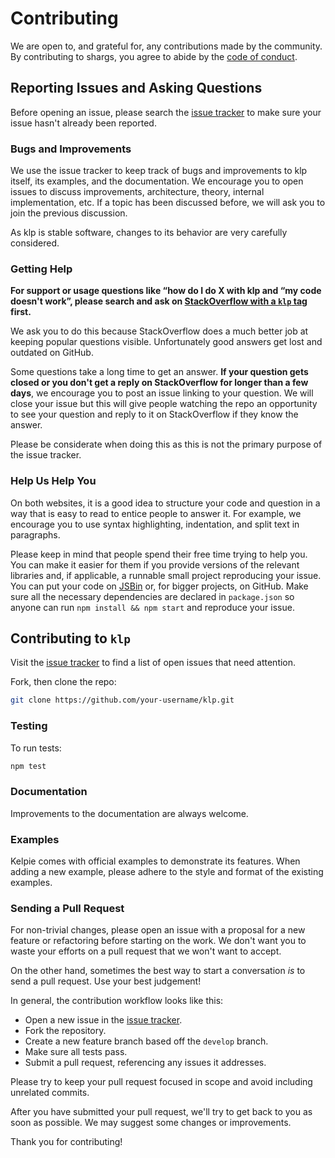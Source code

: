 # Contributing

We are open to, and grateful for, any contributions made by the community. By contributing to shargs, you agree to abide by the [code of conduct][code].

## Reporting Issues and Asking Questions

Before opening an issue, please search the [issue tracker][issues] to make sure your issue hasn't already been reported.

### Bugs and Improvements

We use the issue tracker to keep track of bugs and improvements to klp itself, its examples, and the documentation. We encourage you to open issues to discuss improvements, architecture, theory, internal implementation, etc. If a topic has been discussed before, we will ask you to join the previous discussion.

As klp is stable software, changes to its behavior are very carefully considered.

### Getting Help

**For support or usage questions like “how do I do X with klp and “my code doesn't work”, please search and ask on [StackOverflow with a `klp` tag][so-klp] first.**

We ask you to do this because StackOverflow does a much better job at keeping popular questions visible. Unfortunately good answers get lost and outdated on GitHub.

Some questions take a long time to get an answer. **If your question gets closed or you don't get a reply on StackOverflow for longer than a few days**, we encourage you to post an issue linking to your question. We will close your issue but this will give people watching the repo an opportunity to see your question and reply to it on StackOverflow if they know the answer.

Please be considerate when doing this as this is not the primary purpose of the issue tracker.

### Help Us Help You

On both websites, it is a good idea to structure your code and question in a way that is easy to read to entice people to answer it. For example, we encourage you to use syntax highlighting, indentation, and split text in paragraphs.

Please keep in mind that people spend their free time trying to help you. You can make it easier for them if you provide versions of the relevant libraries and, if applicable, a runnable small project reproducing your issue. You can put your code on [JSBin](http://jsbin.com) or, for bigger projects, on GitHub. Make sure all the necessary dependencies are declared in `package.json` so anyone can run `npm install && npm start` and reproduce your issue.

## Contributing to `klp`

Visit the [issue tracker][issues] to find a list of open issues that need attention.

Fork, then clone the repo:

```sh
git clone https://github.com/your-username/klp.git
```

### Testing

To run tests:

```sh
npm test
```

### Documentation

Improvements to the documentation are always welcome.

### Examples

Kelpie comes with official examples to demonstrate its features. When adding a new example, please adhere to the style and format of the existing examples.

### Sending a Pull Request

For non-trivial changes, please open an issue with a proposal for a new feature or refactoring before starting on the work. We don't want you to waste your efforts on a pull request that we won't want to accept.

On the other hand, sometimes the best way to start a conversation _is_ to send a pull request. Use your best judgement!

In general, the contribution workflow looks like this:

- Open a new issue in the [issue tracker][issues].
- Fork the repository.
- Create a new feature branch based off the `develop` branch.
- Make sure all tests pass.
- Submit a pull request, referencing any issues it addresses.

Please try to keep your pull request focused in scope and avoid including unrelated commits.

After you have submitted your pull request, we'll try to get back to you as soon as possible. We may suggest some changes or improvements.

Thank you for contributing!

[code]: https://github.com/Yord/klp/blob/master/CODE_OF_CONDUCT.md
[issues]: https://github.com/Yord/klp/issues
[so-klp]: http://stackoverflow.com/questions/tagged/klp?sort=votes&pageSize=50